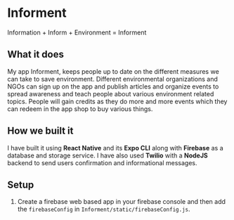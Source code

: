 # Informent
Information + Inform + Environment = Informent


## What it does
My app Informent, keeps people up to date on the different measures we can take to save environment. Different environmental organizations and NGOs can sign up on the app and publish articles and organize events to spread awareness and teach people about various environment related topics. People will gain credits as they do more and more events which they can redeem in the app shop to buy various things.

## How we built it
I have built it using **React Native** and its **Expo CLI** along with **Firebase** as a database and storage service. I have also used **Twilio** with a **NodeJS** backend to send users confirmation and informational messages.

## Setup
1) Create a firebase web based app in your firebase console and then add the `firebaseConfig` in `Informent/static/firebaseConfig.js`.
